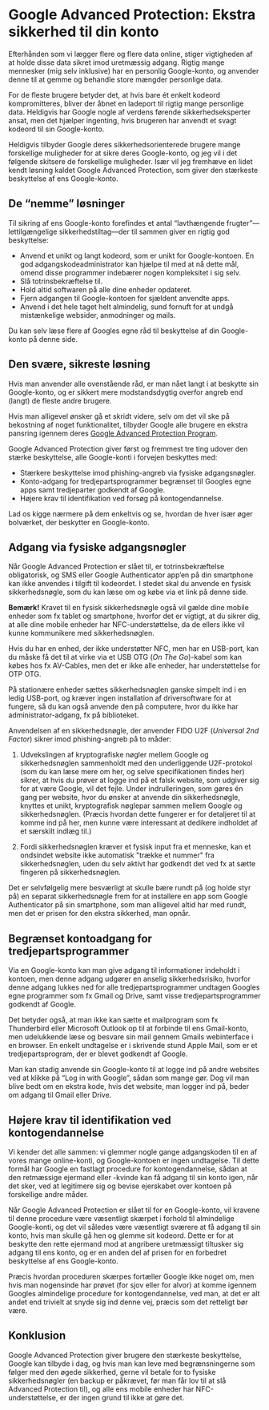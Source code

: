 # Google Advanced Protection: Ekstra sikkerhed til din konto

<!--
date: 2019-02-18
excerpt: Google Advanced Protection giver stærkere sikkerhed til risikokonti med fysiske nøgler, begrænset tredjepartsadgang og strengere gendannelse. Mere sikkert, men med begrænsninger.

-->

Efterhånden som vi lægger flere og flere data online, stiger vigtigheden af at holde disse data sikret imod uretmæssig adgang. Rigtig mange mennesker (mig selv inklusive) har en personlig Google-konto, og anvender denne til at gemme og behandle store mængder personlige data.

For de fleste brugere betyder det, at hvis bare ét enkelt kodeord kompromitteres, bliver der åbnet en ladeport til rigtig mange personlige data. Heldigvis har Google nogle af verdens førende sikkerhedseksperter ansat, men det hjælper ingenting, hvis brugeren har anvendt et svagt kodeord til sin Google-konto.

Heldigvis tilbyder Google deres sikkerhedsorienterede brugere mange forskellige muligheder for at sikre deres Google-konto, og jeg vil i det følgende skitsere de forskellige muligheder. Især vil jeg fremhæve en lidet kendt løsning kaldet Google Advanced Protection, som giver den stærkeste beskyttelse af ens Google-konto.

## De “nemme” løsninger

Til sikring af ens Google-konto forefindes et antal “lavthængende frugter”—lettilgængelige sikkerhedstiltag—der til sammen giver en rigtig god beskyttelse:

  - Anvend et unikt og langt kodeord, som er unikt for Google-kontoen. En god adgangskodeadministrator kan hjælpe til med at nå dette mål, omend disse programmer indebærer nogen kompleksitet i sig selv.
  - Slå totrinsbekræftelse til.
  - Hold altid softwaren på alle dine enheder opdateret.
  - Fjern adgangen til Google-kontoen for sjældent anvendte apps.
  - Anvend i det hele taget helt almindelig, sund fornuft for at undgå mistænkelige websider, anmodninger og mails.

Du kan selv læse flere af Googles egne råd til beskyttelse af din Google-konto på denne side.

## Den svære, sikreste løsning

Hvis man anvender alle ovenstående råd, er man nået langt i at beskytte sin Google-konto, og er sikkert mere modstandsdygtig overfor angreb end (langt) de fleste andre brugere.

Hvis man alligevel ønsker gå et skridt videre, selv om det vil ske på bekostning af noget funktionalitet, tilbyder Google alle brugere en ekstra pansring igennem deres [Google Advanced Protection Program](https://landing.google.com/advancedprotection/).

Google Advanced Protection giver først og fremmest tre ting udover den stærke beskyttelse, alle 
Google-konti i forvejen beskyttes med:

  - Stærkere beskyttelse imod phishing-angreb via fysiske adgangsnøgler.
  - Konto-adgang for tredjepartsprogrammer begrænset til Googles egne apps samt tredjeparter godkendt af Google.
  - Højere krav til identifikation ved forsøg på kontogendannelse.

Lad os kigge nærmere på dem enkeltvis og se, hvordan de hver især øger bolværket, der beskytter en Google-konto.

## Adgang via fysiske adgangsnøgler

Når Google Advanced Protection er slået til, er totrinsbekræftelse obligatorisk, og SMS eller Google Authenticator app’en på din smartphone kan ikke anvendes i tilgift til kodeordet. I stedet skal du anvende en fysisk sikkerhedsnøgle, som du kan læse om og købe via et link på denne side.

**Bemærk!** Kravet til en fysisk sikkerhedsnøgle også vil gælde dine mobile enheder som fx tablet og smartphone, hvorfor det er vigtigt, at du sikrer dig, at alle dine mobile enheder har NFC-understøttelse, da de ellers ikke vil kunne kommunikere med sikkerhedsnøglen.

Hvis du har en enhed, der ikke understøtter NFC, men har en USB-port, kan du måske få det til at virke via et USB OTG (*On The Go*)-kabel som kan købes hos fx AV-Cables, men det er ikke alle enheder, har understøttelse for OTP OTG.

På stationære enheder sættes sikkerhedsnøglen ganske simpelt ind i en ledig USB-port, og kræver ingen installation af driversoftware for at fungere, så du kan også anvende den på computere, hvor du ikke har administrator-adgang, fx på biblioteket.

Anvendelsen af en sikkerhedsnøgle, der anvender FIDO U2F (*Universal 2nd Factor*) sikrer imod phishing-angreb på to måder:

  1. Udvekslingen af kryptografiske nøgler mellem Google og sikkerhedsnøglen sammenholdt med den underliggende U2F-protokol (som du kan læse mere om her, og selve specifikationen findes her) sikrer, at hvis du prøver at logge ind på et falsk website, som udgiver sig for at være Google, vil det fejle. Under indrulleringen, som gøres én gang per website, hvor du ønsker at anvende din sikkerhedsnøgle, knyttes et unikt, kryptografisk nøglepar sammen mellem Google og sikkerhedsnøglen. (Præcis hvordan dette fungerer er for detaljeret til at komme ind på her, men kunne være interessant at dedikere indholdet af et særskilt indlæg til.)

  2. Fordi sikkerhedsnøglen kræver et fysisk input fra et menneske, kan et ondsindet website ikke automatisk "trække et nummer" fra sikkerhedsnøglen, uden du selv aktivt har godkendt det ved fx at sætte fingeren på sikkerhedsnøglen.

Det er selvfølgelig mere besværligt at skulle bære rundt på (og holde styr på) en separat sikkerhedsnøgle frem for at installere en app som Google Authenticator på sin smartphone, som man alligevel altid har med rundt, men det er prisen for den ekstra sikkerhed, man opnår.

## Begrænset kontoadgang for tredjepartsprogrammer

Via en Google-konto kan man give adgang til informationer indeholdt i kontoen, men denne adgang udgører en anselig sikkerhedsrisiko, hvorfor denne adgang lukkes ned for alle tredjepartsprogrammer undtagen Googles egne programmer som fx Gmail og Drive, samt visse tredjepartsprogrammer godkendt af Google.

Det betyder også, at man ikke kan sætte et mailprogram som fx Thunderbird eller Microsoft Outlook op til at forbinde til ens Gmail-konto, men udelukkende læse og besvare sin mail gennem Gmails webinterface i en browser. En enkelt undtagelse er i skrivende stund Apple Mail, som er et tredjepartsprogram, der er blevet godkendt af Google.

Man kan stadig anvende sin Google-konto til at logge ind på andre websites ved at klikke på “Log in with Google”, sådan som mange gør. Dog vil man blive bedt om en ekstra kode, hvis det website, man logger ind på, beder om adgang til Gmail eller Drive.

## Højere krav til identifikation ved kontogendannelse

Vi kender det alle sammen: vi glemmer nogle gange adgangskoden til en af vores mange online-konti, og Google-kontoen er ingen undtagelse. Til dette formål har Google en fastlagt procedure for kontogendannelse, sådan at den retmæssige ejermand eller -kvinde kan få adgang til sin konto igen, når det sker, ved at legitimere sig og bevise ejerskabet over kontoen på forskellige andre måder.

Når Google Advanced Protection er slået til for en Google-konto, vil kravene til denne procedure være væsentligt skærpet i forhold til almindelige Google-konti, og det vil således være væsentligt sværere at få adgang til sin konto, hvis man skulle gå hen og glemme sit kodeord. Dette er for at beskytte den rette ejermand mod at angribere uretmæssigt tiltusker sig adgang til ens konto, og er en anden del af prisen for en forbedret beskyttelse af ens Google-konto.

Præcis hvordan proceduren skærpes fortæller Google ikke noget om, men hvis man nogensinde har prøvet (for sjov eller for alvor) at komme igennem Googles almindelige procedure for kontogendannelse, ved man, at det er alt andet end trivielt at snyde sig ind denne vej, præcis som det retteligt bør være.

## Konklusion

Google Advanced Protection giver brugere den stærkeste beskyttelse, Google kan tilbyde i dag, og hvis man kan leve med begrænsningerne som følger med den øgede sikkerhed, gerne vil betale for to fysiske sikkerhedsnøgler (en backup er påkrævet, før man får lov til at slå Advanced Protection til), og alle ens mobile enheder har NFC-understøttelse, er der ingen grund til ikke at gøre det.
